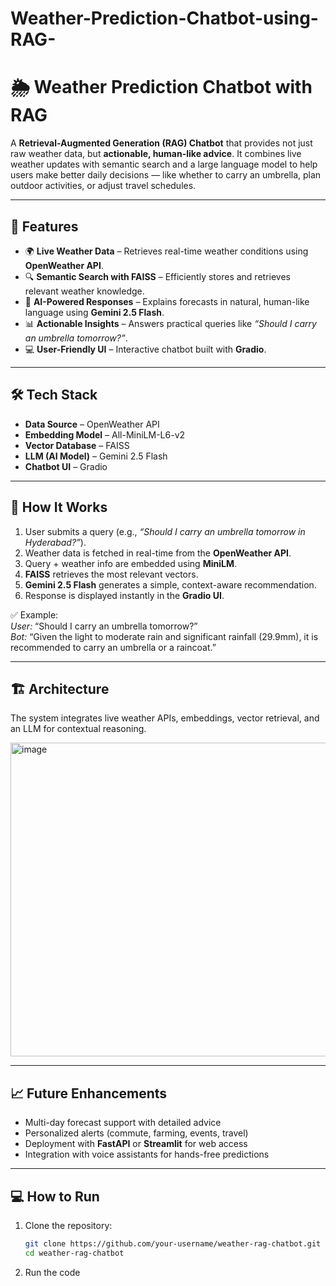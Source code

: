 # Weather-Prediction-Chatbot-using-RAG-
# 🌦️ Weather Prediction Chatbot with RAG  
 
A **Retrieval-Augmented Generation (RAG) Chatbot** that provides not just raw weather data, but **actionable, human-like advice**. It combines live weather updates with semantic search and a large language model to help users make better daily decisions — like whether to carry an umbrella, plan outdoor activities, or adjust travel schedules.  
 
---
 
## 🚀 Features  
- 🌍 **Live Weather Data** – Retrieves real-time weather conditions using **OpenWeather API**.  
- 🔍 **Semantic Search with FAISS** – Efficiently stores and retrieves relevant weather knowledge.  
- 🤖 **AI-Powered Responses** – Explains forecasts in natural, human-like language using **Gemini 2.5 Flash**.  
- 📊 **Actionable Insights** – Answers practical queries like *“Should I carry an umbrella tomorrow?”*.  
- 💻 **User-Friendly UI** – Interactive chatbot built with **Gradio**.  
 
---
 
## 🛠️ Tech Stack  
- **Data Source** – OpenWeather API  
- **Embedding Model** – All-MiniLM-L6-v2  
- **Vector Database** – FAISS  
- **LLM (AI Model)** – Gemini 2.5 Flash  
- **Chatbot UI** – Gradio  
 
---
 
## 📄 How It Works  
1. User submits a query (e.g., *“Should I carry an umbrella tomorrow in Hyderabad?”*).  
2. Weather data is fetched in real-time from the **OpenWeather API**.  
3. Query + weather info are embedded using **MiniLM**.  
4. **FAISS** retrieves the most relevant vectors.  
5. **Gemini 2.5 Flash** generates a simple, context-aware recommendation.  
6. Response is displayed instantly in the **Gradio UI**.  
 
✅ Example:  
*User:* “Should I carry an umbrella tomorrow?”  
*Bot:* “Given the light to moderate rain and significant rainfall (29.9mm), it is recommended to carry an umbrella or a raincoat.”  
 
---
 
## 🏗️ Architecture  
 
The system integrates live weather APIs, embeddings, vector retrieval, and an LLM for contextual reasoning.  
 
<img width="1450" height="502" alt="image" src="https://github.com/user-attachments/assets/3106c33e-a630-4e30-84e4-a4a41c473f8a" />
 
 
---
 
## 📈 Future Enhancements  
- Multi-day forecast support with detailed advice  
- Personalized alerts (commute, farming, events, travel)  
- Deployment with **FastAPI** or **Streamlit** for web access  
- Integration with voice assistants for hands-free predictions  
 
---
 
## 💻 How to Run  
1. Clone the repository:  
   ```bash
   git clone https://github.com/your-username/weather-rag-chatbot.git
   cd weather-rag-chatbot
2. Run the code

